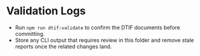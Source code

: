 # Validation Logs

- Run `npm run dtif:validate` to confirm the DTIF documents before committing.
- Store any CLI output that requires review in this folder and remove stale reports once the related changes land.
